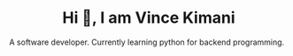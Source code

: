 <h1 align="center">Hi 👋, I am Vince Kimani</h1>
A software developer.
Currently learning python for backend programming.

